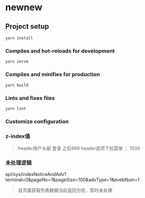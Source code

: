 # newnew

## Project setup
```
yarn install
```

### Compiles and hot-reloads for development
```
yarn serve
```

### Compiles and minifies for production
```
yarn build
```

### Lints and fixes files
```
yarn lint
```

### Customize configuration


### z-index值 

> header用户头部 登录 之后999
> header选项下拉菜单 ： 1000



### 未处理逻辑
api/sys/indexNoticeAndAdv?terminal=0&pageNo=1&pageSize=100&advType=1&evebNum=1
> 首页面获取列表数据当前返回为空，暂时未处理